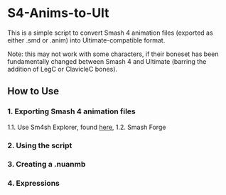 # S4-Anims-to-Ult

This is a simple script to convert Smash 4 animation files (exported as either .smd or .anim) into Ultimate-compatible format.

Note: this may not work with some characters, if their boneset has been fundamentally changed between Smash 4 and Ultimate (barring the addition of LegC or ClavicleC bones).

## How to Use
### 1. Exporting Smash 4 animation files
1.1. Use Sm4sh Explorer, found [here](https://github.com/Deinonychus71/Sm4shExplorer),
1.2. Smash Forge
### 2. Using the script
### 3. Creating a .nuanmb
### 4. Expressions
